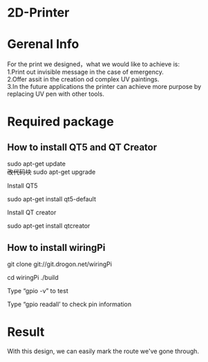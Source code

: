 # 2D-Printer

# Gerenal Info

For the print we designed，what we would like to achieve is: <br> 
 1.Print out invisible message in the case of emergency. <br> 
 2.Offer assit in the creation od complex UV paintings. <br> 
 3.In the future applications the printer can achieve more purpose by replacing UV pen with other tools.<br> 

# Required package
## How to install QT5 and QT Creator
sudo apt-get update <br> ~~改代码块~~ 
sudo apt-get upgrade <br> 

Install QT5 <br>

sudo apt-get install qt5-default

Install QT creator

sudo apt-get install qtcreator

## How to install wiringPi


git clone git://git.drogon.net/wiringPi

cd wiringPi
./build

Type “gpio -v” to test

Type “gpio readall’ to check pin information


# Result

With this design, we can easily mark the route we've gone through.

